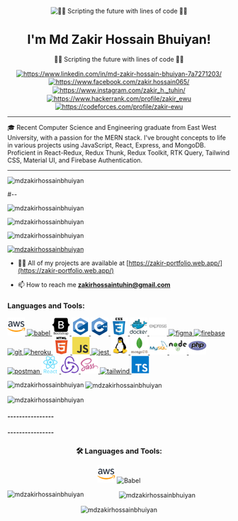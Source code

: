 <p align="center">
  <img src="https://synodus.com/wp-content/uploads/2023/01/MERN-Stack-Web-Development.jpg" alt="👩‍💻 Scripting the future with lines of code 👨‍💻" width="800">
</p>

<h1 align="center">I'm Md Zakir Hossain Bhuiyan!</h1>

<p align="center">👩‍💻 Scripting the future with lines of code 👨‍💻</p>

<p align="center">
<a href="https://linkedin.com/in/https://www.linkedin.com/in/md-zakir-hossain-bhuiyan-7a7271203/" target="blank"><img align="center" src="https://raw.githubusercontent.com/rahuldkjain/github-profile-readme-generator/master/src/images/icons/Social/linked-in-alt.svg" alt="https://www.linkedin.com/in/md-zakir-hossain-bhuiyan-7a7271203/" height="30" width="40" /></a>
<a href="https://fb.com/https://www.facebook.com/zakir.hossain065/" target="blank"><img align="center" src="https://raw.githubusercontent.com/rahuldkjain/github-profile-readme-generator/master/src/images/icons/Social/facebook.svg" alt="https://www.facebook.com/zakir.hossain065/" height="30" width="40" /></a>
<a href="https://instagram.com/https://www.instagram.com/zakir_h._tuhin/" target="blank"><img align="center" src="https://raw.githubusercontent.com/rahuldkjain/github-profile-readme-generator/master/src/images/icons/Social/instagram.svg" alt="https://www.instagram.com/zakir_h._tuhin/" height="30" width="40" /></a>
<a href="https://www.hackerrank.com/https://www.hackerrank.com/profile/zakir_ewu" target="blank"><img align="center" src="https://raw.githubusercontent.com/rahuldkjain/github-profile-readme-generator/master/src/images/icons/Social/hackerrank.svg" alt="https://www.hackerrank.com/profile/zakir_ewu" height="30" width="40" /></a>
<a href="https://codeforces.com/profile/https://codeforces.com/profile/zakir-ewu" target="blank"><img align="center" src="https://raw.githubusercontent.com/rahuldkjain/github-profile-readme-generator/master/src/images/icons/Social/codeforces.svg" alt="https://codeforces.com/profile/zakir-ewu" height="30" width="40" /></a>
</p>

---

🎓 Recent Computer Science and Engineering graduate from East West University, with a passion for the MERN stack. I've brought concepts to life in various projects using JavaScript, React, Express, and MongoDB. Proficient in React-Redux, Redux Thunk, Redux Toolkit, RTK Query, Tailwind CSS, Material UI, and Firebase Authentication.

---

<p align="left"> <img src="https://komarev.com/ghpvc/?username=mdzakirhossainbhuiyan&label=Profile%20views&color=0e75b6&style=flat" alt="mdzakirhossainbhuiyan" /> </p>
#--
<p align="left"> <img src="https://komarev.com/ghpvc/?username=mdzakirhossainbhuiyan&label=Profile%20views&color=007BFF&style=flat" alt="mdzakirhossainbhuiyan" /> </p>

<p align="left"> <img src="https://komarev.com/ghpvc/?username=mdzakirhossainbhuiyan&label=Profile%20views&color=28a745&style=flat" alt="mdzakirhossainbhuiyan" /> </p>
<p align="left"> <img src="https://komarev.com/ghpvc/?username=mdzakirhossainbhuiyan&label=Profile%20views&color=FFA500&style=flat" alt="mdzakirhossainbhuiyan" /> </p>



<p align="left"> <a href="https://github.com/ryo-ma/github-profile-trophy"><img src="https://github-profile-trophy.vercel.app/?username=mdzakirhossainbhuiyan" alt="mdzakirhossainbhuiyan" /></a> </p>

- 👨‍💻 All of my projects are available at [https://zakir-portfolio.web.app/](https://zakir-portfolio.web.app/)

- 📫 How to reach me **zakirhossaintuhin@gmail.com**



<h3 align="left">Languages and Tools:</h3>
<p align="left"> <a href="https://aws.amazon.com" target="_blank" rel="noreferrer"> <img src="https://raw.githubusercontent.com/devicons/devicon/master/icons/amazonwebservices/amazonwebservices-original-wordmark.svg" alt="aws" width="40" height="40"/> </a> <a href="https://babeljs.io/" target="_blank" rel="noreferrer"> <img src="https://www.vectorlogo.zone/logos/babeljs/babeljs-icon.svg" alt="babel" width="40" height="40"/> </a> <a href="https://getbootstrap.com" target="_blank" rel="noreferrer"> <img src="https://raw.githubusercontent.com/devicons/devicon/master/icons/bootstrap/bootstrap-plain-wordmark.svg" alt="bootstrap" width="40" height="40"/> </a> <a href="https://www.cprogramming.com/" target="_blank" rel="noreferrer"> <img src="https://raw.githubusercontent.com/devicons/devicon/master/icons/c/c-original.svg" alt="c" width="40" height="40"/> </a> <a href="https://www.w3schools.com/cpp/" target="_blank" rel="noreferrer"> <img src="https://raw.githubusercontent.com/devicons/devicon/master/icons/cplusplus/cplusplus-original.svg" alt="cplusplus" width="40" height="40"/> </a> <a href="https://www.w3schools.com/css/" target="_blank" rel="noreferrer"> <img src="https://raw.githubusercontent.com/devicons/devicon/master/icons/css3/css3-original-wordmark.svg" alt="css3" width="40" height="40"/> </a> <a href="https://www.docker.com/" target="_blank" rel="noreferrer"> <img src="https://raw.githubusercontent.com/devicons/devicon/master/icons/docker/docker-original-wordmark.svg" alt="docker" width="40" height="40"/> </a> <a href="https://expressjs.com" target="_blank" rel="noreferrer"> <img src="https://raw.githubusercontent.com/devicons/devicon/master/icons/express/express-original-wordmark.svg" alt="express" width="40" height="40"/> </a> <a href="https://www.figma.com/" target="_blank" rel="noreferrer"> <img src="https://www.vectorlogo.zone/logos/figma/figma-icon.svg" alt="figma" width="40" height="40"/> </a> <a href="https://firebase.google.com/" target="_blank" rel="noreferrer"> <img src="https://www.vectorlogo.zone/logos/firebase/firebase-icon.svg" alt="firebase" width="40" height="40"/> </a> <a href="https://git-scm.com/" target="_blank" rel="noreferrer"> <img src="https://www.vectorlogo.zone/logos/git-scm/git-scm-icon.svg" alt="git" width="40" height="40"/> </a> <a href="https://heroku.com" target="_blank" rel="noreferrer"> <img src="https://www.vectorlogo.zone/logos/heroku/heroku-icon.svg" alt="heroku" width="40" height="40"/> </a> <a href="https://www.w3.org/html/" target="_blank" rel="noreferrer"> <img src="https://raw.githubusercontent.com/devicons/devicon/master/icons/html5/html5-original-wordmark.svg" alt="html5" width="40" height="40"/> </a> <a href="https://developer.mozilla.org/en-US/docs/Web/JavaScript" target="_blank" rel="noreferrer"> <img src="https://raw.githubusercontent.com/devicons/devicon/master/icons/javascript/javascript-original.svg" alt="javascript" width="40" height="40"/> </a> <a href="https://jestjs.io" target="_blank" rel="noreferrer"> <img src="https://www.vectorlogo.zone/logos/jestjsio/jestjsio-icon.svg" alt="jest" width="40" height="40"/> </a> <a href="https://www.linux.org/" target="_blank" rel="noreferrer"> <img src="https://raw.githubusercontent.com/devicons/devicon/master/icons/linux/linux-original.svg" alt="linux" width="40" height="40"/> </a> <a href="https://www.mongodb.com/" target="_blank" rel="noreferrer"> <img src="https://raw.githubusercontent.com/devicons/devicon/master/icons/mongodb/mongodb-original-wordmark.svg" alt="mongodb" width="40" height="40"/> </a> <a href="https://www.mysql.com/" target="_blank" rel="noreferrer"> <img src="https://raw.githubusercontent.com/devicons/devicon/master/icons/mysql/mysql-original-wordmark.svg" alt="mysql" width="40" height="40"/> </a> <a href="https://nodejs.org" target="_blank" rel="noreferrer"> <img src="https://raw.githubusercontent.com/devicons/devicon/master/icons/nodejs/nodejs-original-wordmark.svg" alt="nodejs" width="40" height="40"/> </a> <a href="https://www.php.net" target="_blank" rel="noreferrer"> <img src="https://raw.githubusercontent.com/devicons/devicon/master/icons/php/php-original.svg" alt="php" width="40" height="40"/> </a> <a href="https://postman.com" target="_blank" rel="noreferrer"> <img src="https://www.vectorlogo.zone/logos/getpostman/getpostman-icon.svg" alt="postman" width="40" height="40"/> </a> <a href="https://reactjs.org/" target="_blank" rel="noreferrer"> <img src="https://raw.githubusercontent.com/devicons/devicon/master/icons/react/react-original-wordmark.svg" alt="react" width="40" height="40"/> </a> <a href="https://redux.js.org" target="_blank" rel="noreferrer"> <img src="https://raw.githubusercontent.com/devicons/devicon/master/icons/redux/redux-original.svg" alt="redux" width="40" height="40"/> </a> <a href="https://sass-lang.com" target="_blank" rel="noreferrer"> <img src="https://raw.githubusercontent.com/devicons/devicon/master/icons/sass/sass-original.svg" alt="sass" width="40" height="40"/> </a> <a href="https://tailwindcss.com/" target="_blank" rel="noreferrer"> <img src="https://www.vectorlogo.zone/logos/tailwindcss/tailwindcss-icon.svg" alt="tailwind" width="40" height="40"/> </a> <a href="https://www.typescriptlang.org/" target="_blank" rel="noreferrer"> <img src="https://raw.githubusercontent.com/devicons/devicon/master/icons/typescript/typescript-original.svg" alt="typescript" width="40" height="40"/> </a> </p>

<p><img align="left" src="https://github-readme-stats.vercel.app/api/top-langs?username=mdzakirhossainbhuiyan&show_icons=true&locale=en&layout=compact" alt="mdzakirhossainbhuiyan" /></p>

<p>&nbsp;<img align="center" src="https://github-readme-stats.vercel.app/api?username=mdzakirhossainbhuiyan&show_icons=true&locale=en" alt="mdzakirhossainbhuiyan" /></p>

<p><img align="center" src="https://github-readme-streak-stats.herokuapp.com/?user=mdzakirhossainbhuiyan&" alt="mdzakirhossainbhuiyan" /></p>

#### ----------------
#### ----------------
<h3 align="center">🛠️ Languages and Tools:</h3>

<p align="center">
  <img src="https://raw.githubusercontent.com/devicons/devicon/master/icons/amazonwebservices/amazonwebservices-original-wordmark.svg" alt="AWS" width="40" height="40" />
  <img src="https://www.vectorlogo.zone/logos/babeljs/babeljs-icon.svg" alt="Babel" width="40" height="40" />
  <!-- Add more tools and languages as needed -->
</p>

<p align="center">
  <img align="left" src="https://github-readme-stats.vercel.app/api/top-langs?username=mdzakirhossainbhuiyan&show_icons=true&locale=en&layout=compact" alt="mdzakirhossainbhuiyan" />
</p>

<p align="center">
  <img align="center" src="https://github-readme-stats.vercel.app/api?username=mdzakirhossainbhuiyan&show_icons=true&locale=en" alt="mdzakirhossainbhuiyan" />
</p>

<p align="center">
  <img align="center" src="https://github-readme-streak-stats.herokuapp.com/?user=mdzakirhossainbhuiyan&" alt="mdzakirhossainbhuiyan" />
</p>
